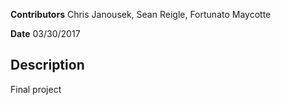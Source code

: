 **Contributors** Chris Janousek, Sean Reigle, Fortunato Maycotte

**Date** 03/30/2017

## Description

Final project
